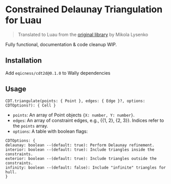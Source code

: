 # Constrained Delaunay Triangulation for Luau
> Translated to Luau from the [original library](https://github.com/mikolalysenko/cdt2d) by Mikola Lysenko

Fully functional, documentation & code cleanup WIP.

## Installation
Add `eqicness/cdt2d@0.1.0` to Wally dependencies

## Usage
```luau
CDT.triangulate(points: { Point }, edges: { Edge }?, options: CDTOptions?): { Cell }
```
- `points`: An array of Point objects ```{X: number, Y: number}```.
- `edges`: An array of constraint edges, e.g., {{1, 2}, {2, 3}}. Indices refer to the `points` array.
- `options`: A table with boolean flags:
```luau
CDTOptions: {
delaunay: boolean --(default: true): Perform Delaunay refinement.
interior: boolean --(default: true): Include triangles inside the constraints.
exterior: boolean --(default: true): Include triangles outside the constraints.
infinity: boolean --(default: false): Include "infinite" triangles for hull.
}
```